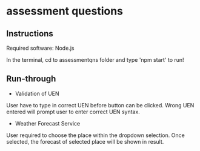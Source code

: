 # assessment questions

## Instructions ## 
Required software: Node.js

In the terminal, cd to assessmentqns folder and type 'npm start' to run!

## Run-through ##

- Validation of UEN

User have to type in correct UEN before button can be clicked.
Wrong UEN entered will prompt user to enter correct UEN syntax.


- Weather Forecast Service

User required to choose the place within the dropdown selection.
Once selected, the forecast of selected place will be shown in result.

